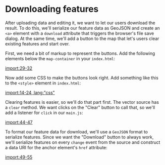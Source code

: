 # Downloading features

After uploading data and editing it, we want to let our users download the result.  To do this, we'll serialize our feature data as GeoJSON and create an `<a>` element with a `download` attribute that triggers the browser's file save dialog.  At the same time, we'll add a button to the map that let's users clear existing features and start over.

First, we need a bit of markup to represent the buttons.  Add the following elements below the `map-container` in your `index.html`:

[import:29-32](../examples/vector/download.html)

Now add some CSS to make the buttons look right.  Add something like this to the `<style>` element in `index.html`:

[import:14-24, lang:"css"](../examples/vector/download.html)

Clearing features is easier, so we'll do that part first.  The vector source has a `clear` method.  We want clicks on the "Clear" button to call that, so we'll add a listener for `click` in our `main.js`:

[import:44-47](../examples/vector/download.js)

To format our feature data for download, we'll use a `GeoJSON` format to serialize features.  Since we want the "Download" button to always work, we'll serialize features on every `change` event from the source and construct a data URI for the anchor element's `href` attribute:

[import:49-55](../examples/vector/download.js)
